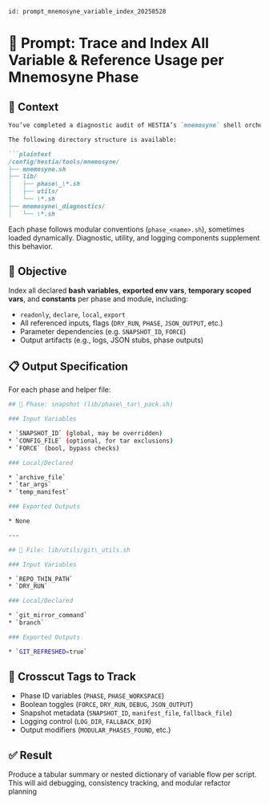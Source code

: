 `id: prompt_mnemosyne_variable_index_20250528`

# 🧠 Prompt: Trace and Index All Variable & Reference Usage per Mnemosyne Phase

## 🧭 Context

```markdown
You’ve completed a diagnostic audit of HESTIA’s `mnemosyne` shell orchestration system. Your next goal is **deep introspection**: creating a complete index of **all variables**, **env flags**, and **script-local definitions** used in each declared phase (e.g., `snapshot`, `mirror`, `diagnose`, `tree`, etc.).

The following directory structure is available:

```plaintext
/config/hestia/tools/mnemosyne/
├── mnemosyne.sh
├── lib/
│   ├── phase\_\*.sh
│   ├── utils/
│   └── \*.sh
├── mnemosyne\_diagnostics/
│   └── \*.sh

```

Each phase follows modular conventions (`phase_<name>.sh`), sometimes loaded dynamically. Diagnostic, utility, and logging components supplement this behavior.

## 🎯 Objective

Index all declared **bash variables**, **exported env vars**, **temporary scoped vars**, and **constants** per phase and module, including:

- `readonly`, `declare`, `local`, `export`
- All referenced inputs, flags (`DRY_RUN`, `PHASE`, `JSON_OUTPUT`, etc.)
- Parameter dependencies (e.g. `SNAPSHOT_ID`, `FORCE`)
- Output artifacts (e.g., logs, JSON stubs, phase outputs)

## 📋 Output Specification

For each phase and helper file:

```bash
## 🔹 Phase: snapshot (lib/phase\_tar\_pack.sh)

### Input Variables

* `SNAPSHOT_ID` (global, may be overridden)
* `CONFIG_FILE` (optional, for tar exclusions)
* `FORCE` (bool, bypass checks)

### Local/Declared

* `archive_file`
* `tar_args`
* `temp_manifest`

### Exported Outputs

* None

---

## 🔹 File: lib/utils/git\_utils.sh

### Input Variables

* `REPO_THIN_PATH`
* `DRY_RUN`

### Local/Declared

* `git_mirror_command`
* `branch`

### Exported Outputs

* `GIT_REFRESHED=true`
```

## 📌 Crosscut Tags to Track

- Phase ID variables (`PHASE`, `PHASE_WORKSPACE`)
- Boolean toggles (`FORCE`, `DRY_RUN`, `DEBUG`, `JSON_OUTPUT`)
- Snapshot metadata (`SNAPSHOT_ID`, `manifest_file`, `fallback_file`)
- Logging control (`LOG_DIR`, `FALLBACK_DIR`)
- Output modifiers (`MODULAR_PHASES_FOUND`, etc.)

## ✅ Result

Produce a tabular summary or nested dictionary of variable flow per script. This will aid debugging, consistency tracking, and modular refactor planning
```